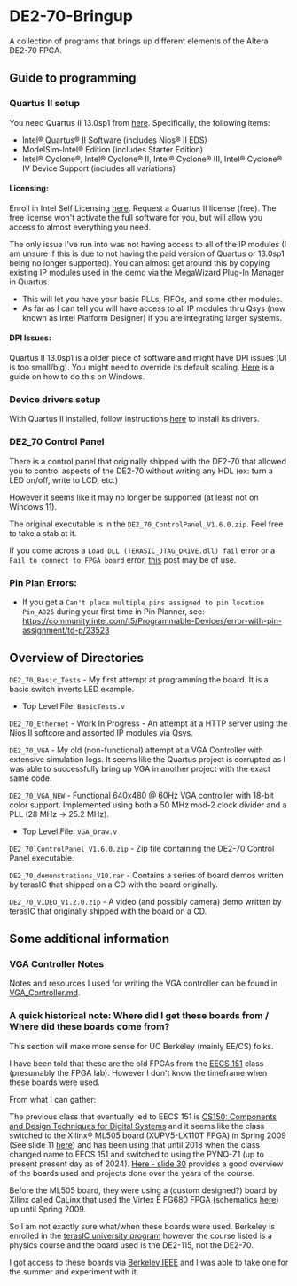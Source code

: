 # DE2-70-Bringup
A collection of programs that brings up different elements of the Altera DE2-70 FPGA.

## Guide to programming
### Quartus II setup
You need Quartus II 13.0sp1 from [here](https://www.intel.com/content/www/us/en/software-kit/662335/intel-quartus-ii-subscription-edition-design-software-version-13-1-for-linux.html). Specifically, the following items:
* Intel® Quartus® II Software (includes Nios® II EDS)
* ModelSim-Intel® Edition (includes Starter Edition)
* Intel® Cyclone®, Intel® Cyclone® II, Intel® Cyclone® III, Intel® Cyclone® IV Device Support (includes all variations)

#### Licensing:
Enroll in Intel Self Licensing [here](https://licensing.intel.com/psg/s/?language=en_US). Request a Quartus II license (free). The free license won't activate the full software for you, but will allow you access to almost everything you need.

The only issue I've run into was not having access to all of the IP modules (I am unsure if this is due to not having the paid version of Quartus or 13.0sp1 being no longer supported). You can almost get around this by copying existing IP modules used in the demo via the MegaWizard Plug-In Manager in Quartus.
* This will let you have your basic PLLs, FIFOs, and some other modules.
* As far as I can tell you will have access to all IP modules thru Qsys (now known as Intel Platform Designer) if you are integrating larger systems.

#### DPI Issues:
Quartus II 13.0sp1 is a older piece of software and might have DPI issues (UI is too small/big). You might need to override its default scaling. [Here](https://community.intel.com/t5/Intel-Quartus-Prime-Software/Wrong-font-size-in-Quartus-options-are-not-visible/m-p/1270181#M68744) is a guide on how to do this on Windows.

### Device drivers setup
With Quartus II installed, follow instructions [here](https://web.archive.org/web/20240625023825/https://www.terasic.com.tw/wiki/Altera_USB_Blaster_Driver_Installation_Instructions) to install its drivers. 

### DE2_70 Control Panel
There is a control panel that originally shipped with the DE2-70 that allowed you to control aspects of the DE2-70 without writing any HDL (ex: turn a LED on/off, write to LCD, etc.)

However it seems like it may no longer be supported (at least not on Windows 11).

The original executable is in the `DE2_70_ControlPanel_V1.6.0.zip`. Feel free to take a stab at it.

If you come across a `Load DLL (TERASIC_JTAG_DRIVE.dll) fail` error or a `Fail to connect to FPGA board` error, [this](https://community.intel.com/t5/Intel-FPGA-University-Program/control-panel-for-DE2-70/m-p/23816) post may be of use.

### Pin Plan Errors:
* If you get a `Can't place multiple pins assigned to pin location Pin_AD25` during your first time in Pin Planner, see: https://community.intel.com/t5/Programmable-Devices/error-with-pin-assignment/td-p/23523

## Overview of Directories
`DE2_70_Basic_Tests` - My first attempt at programming the board. It is a basic switch inverts LED example.
* Top Level File: `BasicTests.v`

`DE2_70_Ethernet` - Work In Progress - An attempt at a HTTP server using the Nios II softcore and assorted IP modules via Qsys.

`DE2_70_VGA` - My old (non-functional) attempt at a VGA Controller with extensive simulation logs. It seems like the Quartus project is corrupted as I was able to successfully bring up VGA in another project with the exact same code.

`DE2_70_VGA_NEW` - Functional 640x480 @ 60Hz VGA controller with 18-bit color support. Implemented using both a 50 MHz mod-2 clock divider and a PLL (28 MHz -> 25.2 MHz).
* Top Level File: `VGA_Draw.v`

`DE2_70_ControlPanel_V1.6.0.zip` - Zip file containing the DE2-70 Control Panel executable.

`DE2_70_demonstrations_V10.rar` - Contains a series of board demos written by terasIC that shipped on a CD with the board originally.

`DE2_70_VIDEO_V1.2.0.zip` - A video (and possibly camera) demo written by terasIC that originally shipped with the board on a CD.

## Some additional information
### VGA Controller Notes
Notes and resources I used for writing the VGA controller can be found in [VGA_Controller.md](VGA_Controller.md).

### A quick historical note: Where did I get these boards from / Where did these boards come from?
This section will make more sense for UC Berkeley (mainly EE/CS) folks.

I have been told that these are the old FPGAs from the [EECS 151](https://www.eecs151.org/) class (presumably the FPGA lab). However I don't know the timeframe when these boards were used.

From what I can gather:

The previous class that eventually led to EECS 151 is [CS150: Components and Design Techniques for Digital Systems](https://inst.eecs.berkeley.edu/~cs150/archives.html) and it seems like the class switched to the Xilinx® ML505 board (XUPV5-LX110T FPGA) in Spring 2009 (See slide 11 [here](https://inst.eecs.berkeley.edu/~cs150/fa10/Lab/Lab1/LabLecture1.pdf#11)) and has been using that until 2018 when the class changed name to EECS 151 and switched to using the PYNQ-Z1 (up to present present day as of 2024). [Here - slide 30](https://inst.eecs.berkeley.edu/~eecs151/sp18/files/Lecture1.pdf) provides a good overview of the boards used and projects done over the years of the course.

Before the ML505 board, they were using a (custom designed?) board by Xilinx called CaLinx that used the Virtex E FG680 FPGA (schematics [here](https://inst.eecs.berkeley.edu/~cs150/Documents/CaLinx2_Schematics.pdf)) up until Spring 2009.

So I am not exactly sure what/when these boards were used. Berkeley is enrolled in the [terasIC university program](https://www.terasic.com.tw/cgi-bin/page/archive.pl?Language=English&No=329) however the course listed is a physics course and the board used is the DE2-115, not the DE2-70.

I got access to these boards via [Berkeley IEEE](https://ieee.berkeley.edu/) and I was able to take one for the summer and experiment with it.
